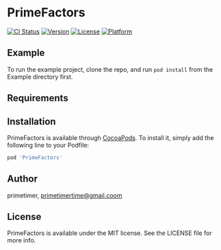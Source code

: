 # PrimeFactors

[![CI Status](http://img.shields.io/travis/primetimer/PrimeFactors.svg?style=flat)](https://travis-ci.org/primetimer/PrimeFactors)
[![Version](https://img.shields.io/cocoapods/v/PrimeFactors.svg?style=flat)](http://cocoapods.org/pods/PrimeFactors)
[![License](https://img.shields.io/cocoapods/l/PrimeFactors.svg?style=flat)](http://cocoapods.org/pods/PrimeFactors)
[![Platform](https://img.shields.io/cocoapods/p/PrimeFactors.svg?style=flat)](http://cocoapods.org/pods/PrimeFactors)

## Example

To run the example project, clone the repo, and run `pod install` from the Example directory first.

## Requirements

## Installation

PrimeFactors is available through [CocoaPods](http://cocoapods.org). To install
it, simply add the following line to your Podfile:

```ruby
pod 'PrimeFactors'
```

## Author

primetimer, primetimertime@gmail.coom

## License

PrimeFactors is available under the MIT license. See the LICENSE file for more info.
